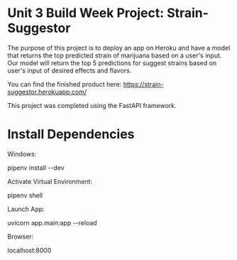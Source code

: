 # Unit 3 Build Week Project: Strain-Suggestor

The purpose of this project is to deploy an app on Heroku and have a model that returns the top predicted strain of marijuana based on a user's input.
Our model will return the top 5 predictions for suggest strains based on user's input of desired effects and flavors.

You can find the finished product here:
https://strain-suggestor.herokuapp.com/

This project was completed using the FastAPI framework.

# Install Dependencies
Windows:

pipenv install --dev

Activate Virtual Environment:

pipenv shell

Launch App:

uvicorn app.main:app --reload

Browser:

localhost:8000

